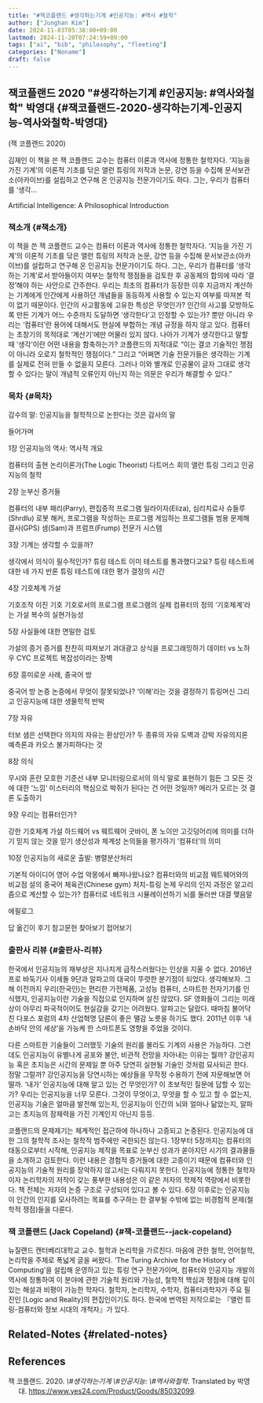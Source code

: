 ```yaml
---
title: "#잭코플랜드 #생각하는기계 #인공지능: #역사 #철학"
author: ["Junghan Kim"]
date: 2024-11-03T05:38:00+09:00
lastmod: 2024-11-20T07:24:59+09:00
tags: ["ai", "bib", "philosophy", "fleeting"]
categories: ["Noname"]
draft: false
---
```


<!--more-->


## 잭코플랜드 2020 "#생각하는기계 #인공지능: #역사와철학" 박영대 {#잭코플랜드-2020-생각하는기계-인공지능-역사와철학-박영대}

(잭 코플랜드 2020)

김재인 이 책을 쓴 잭 코플랜드 교수는 컴퓨터 이론과 역사에 정통한 철학자다. ‘지능을 가진 기계’의 이론적 기초를 닦은 앨런 튜링의 저작과 논문, 강연 등을 수집해 문서보관소(아카이브)를 설립하고 연구해 온 인공지능 전문가이기도 하다. 그는, 우리가 컴퓨터를 ‘생각...

Artificial Intelligence: A Philosophical Introduction


### 책소개 {#책소개}

이 책을 쓴 잭 코플랜드 교수는 컴퓨터 이론과 역사에 정통한 철학자다. ‘지능을 가진 기계’의 이론적 기초를 닦은 앨런 튜링의 저작과 논문, 강연 등을 수집해 문서보관소(아카이브)를 설립하고 연구해 온 인공지능 전문가이기도 하다. 그는, 우리가 컴퓨터를 ‘생각하는 기계’로서 받아들이지 여부는 철학적 쟁점들을 검토한 후 공동체의 합의에 따라 ‘결정’해야 하는 사안으로 간주한다. 우리는 최초의 컴퓨터가 등장한 이후 지금까지 계산하는 기계에게 인간에게 사용하던 개념들을 동등하게 사용할 수 있는지 여부를 따져본 적이 없기 때문이다. 인간의 사고활동에 고유한 특성은 무엇인가? 인간의 사고를 모방하도록 만든 기계가 어느 수준까지 도달하면 ‘생각한다’고 인정할 수 있는가? 뿐만 아니라 우리는 ‘컴퓨터’란 용어에 대해서도 현실에 부합하는 개념 규정을 하지 않고 있다. 컴퓨터는 초창기의 목적대로 ‘계산기’에만 머물러 있지 않다. 나아가 기계가 생각한다고 말할 때 ‘생각’이란 어떤 내용을 함축하는가? 코플랜드의 지적대로 “이는 결코 기술적인 쟁점이 아니라 오로지 철학적인 쟁점이다.” 그리고 “어쩌면 기술 전문가들은 생각하는 기계를 실제로 전혀 만들 수 없을지 모른다. 그러나 이와 별개로 인공물이 글자 그대로 생각할 수 있다는 말이 개념적 오류인지 아닌지 하는 의문은 우리가 해결할 수 있다.”


### 목차 {#목차}

감수의 말: 인공지능을 철학적으로 논한다는 것은 감사의 말

들어가며

1장 인공지능의 역사: 역사적 개요

컴퓨터의 출현 논리이론가(The Logic Theorist) 다트머스 회의 앨런 튜링 그리고 인공지능의 철학

2장 눈부신 증거들

컴퓨터의 내부 패리(Parry), 편집증적 프로그램 일라이자(Eliza), 심리치료사 슈들루(Shrdlu) 로봇 해커, 프로그램을 작성하는 프로그램 게임하는 프로그램들 범용 문제해결사(GPS) 샘(Sam)과 프럼프(Frump) 전문가 시스템

3장 기계는 생각할 수 있을까?

생각에서 의식이 필수적인가? 튜링 테스트 이미 테스트를 통과했다고요? 튜링 테스트에 대한 네 가지 반론 튜링 테스트에 대한 평가 결정의 시간

4장 기호체계 가설

기호조작 이진 기호 기호로서의 프로그램 프로그램의 실제 컴퓨터의 정의 ‘기호체계’라는 가설 복수의 실현가능성

5장 사실들에 대한 면밀한 검토

가설의 증거 증거를 찬찬히 따져보기 과대광고 상식을 프로그래밍하기 데이터 vs 노하우 CYC 프로젝트 복잡성이라는 장벽

6장 흥미로운 사례, 중국어 방

중국어 방 논증 논증에서 무엇이 잘못되었나? ‘이해’라는 것을 결정하기 튜링머신 그리고 인공지능에 대한 생물학적 반박

7장 자유

터보 샘은 선택한다 의지의 자유는 환상인가? 두 종류의 자유 도벽과 강박 자유의지론 예측론과 카오스 불가피하다는 것

8장 의식

무시와 혼란 모호한 기준선 내부 모니터링으로서의 의식 말로 표현하기 힘든 그 모든 것에 대한 ‘느낌’ 미스터리의 핵심으로 박쥐가 된다는 건 어떤 것일까? 메리가 모르는 것 결론 도출하기

9장 우리는 컴퓨터인가?

강한 기호체계 가설 하드웨어 vs 웨트웨어 굿바이, 폰 노이만 고깃덩어리에 의미를 더하기 믿지 않는 것을 믿기 생산성과 체계성 논의들을 평가하기 ‘컴퓨터’의 의미

10장 인공지능의 새로운 출발: 병렬분산처리

기본적 아이디어 영어 수업 악몽에서 빠져나왔나요? 컴퓨터와의 비교점 웨트웨어와의 비교점 설의 중국어 체육관(Chinese gym) 처치-튜링 논제 우리의 인지 과정은 알고리즘으로 계산할 수 있는가? 컴퓨터로 네트워크 시뮬레이션하기 뇌를 둘러싼 대결 맺음말

에필로그

답 옮긴이 후기 참고문헌 찾아보기 접어보기


### 출판사 리뷰 {#출판사-리뷰}

한국에서 인공지능의 재부상은 지나치게 급작스러웠다는 인상을 지울 수 없다. 2016년 프로 바둑기사 이세돌 9단과 알파고의 대국이 뚜렷한 분기점이 되었다. 생각해보자. 그해 이전까지 우리(한국인)는 편리한 가전제품, 고성능 컴퓨터, 스마트한 전자기기를 인식했지, 인공지능이란 기술을 직접으로 인지하며 살진 않았다. SF 영화들이 그리는 미래상이 아무리 파국적이어도 현실감을 갖기는 어려웠다. 알파고는 달랐다. 때마침 불어닥친 다포스 포럼의 4차 산업혁명 담론이 좋은 땔감 노릇을 하기도 했다. 2011년 이후 ‘내 손바닥 안의 세상’을 가능케 한 스마트폰도 영향을 주었을 것이다.

다른 스마트한 기술들이 그러했듯 기술의 원리를 몰라도 기계의 사용은 가능하다. 그런데도 인공지능이 유별나게 공포와 불안, 비관적 전망을 자아내는 이유는 뭘까? 강인공지능 혹은 초지능은 시간의 문제일 뿐 아주 당연히 실현될 기술인 것처럼 묘사되곤 한다. 정말 그럴까? 강인공지능을 당연시하는 예상들을 무작정 수용하기 전에 자문해보면 어떨까. ‘내가’ 인공지능에 대해 알고 있는 건 무엇인가? 이 초보적인 질문에 답할 수 있는가? 우리는 인공지능을 너무 모른다. 그것이 무엇이고, 무엇을 할 수 있고 할 수 없는지, 인공지능 기술은 얼마큼 발전해 있는지, 인공지능이 인간의 뇌와 얼마나 닮았는지, 알파고는 초지능의 잠재력을 가진 기계인지 아닌지 등등.

코플랜드의 문제제기는 체계적인 접근하에 하나하나 고증되고 논증된다. 인공지능에 대한 그의 철학적 조사는 철학적 범주에만 국한되진 않는다. 1장부터 5장까지는 컴퓨터의 태동으로부터 시작해, 인공지능 제작을 목표로 눈부신 성과가 쏟아지던 시기의 결과물들을 소개하고 검토한다. 이런 내용은 경험적 증거들에 대한 고증이기 때문에 컴퓨터와 인공지능의 기술적 원리를 장악하지 않고서는 다뤄지지 못한다. 인공지능에 정통한 철학자이자 논리학자의 저작이 갖는 풍부한 내용성은 이 같은 저자의 학제적 역량에서 비롯한다. 책 전체는 저자의 논증 구조로 구성되어 있다고 볼 수 있다. 6장 이후로는 인공지능이 인간의 인지를 모사하려는 목표를 추구하는 한 결부될 수밖에 없는 비경험적 문제(철학적 쟁점)들을 다룬다.


### 잭 코플랜드 (Jack Copeland) {#잭-코플랜드--jack-copeland}

뉴질랜드 캔터베리대학교 교수. 철학과 논리학을 가르친다. 마음에 관한 철학, 언어철학, 논리학을 주제로 폭넓게 글을 써왔다. ‘The Turing Archive for the History of Computing’을 설립해 운영하고 있는 튜링 연구 전문가이며, 컴퓨터와 인공지능 개발의 역사에 정통하여 이 분야에 관한 기술적 원리와 가능성, 철학적 핵심과 쟁점에 대해 깊이 있는 해설과 비평이 가능한 학자다. 철학자, 논리학자, 수학자, 컴퓨터과학자가 주요 필진인 [Logic and Reality]의 편집인이기도 하다. 한국에 번역된 저작으로는 『앨런 튜링-컴퓨터와 정보 시대의 개척자』가 있다.


## Related-Notes {#related-notes}

## References

<style>.csl-entry{text-indent: -1.5em; margin-left: 1.5em;}</style><div class="csl-bib-body">
  <div class="csl-entry">잭 코플랜드. 2020. <i>\#생각하는기계 \#인공지능: \#역사와철학</i>. Translated by 박영대. <a href="https://www.yes24.com/Product/Goods/85032099">https://www.yes24.com/Product/Goods/85032099</a>.</div>
</div>
